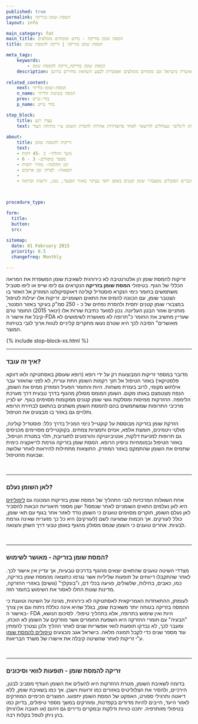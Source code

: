 ```yaml
---
published: true
permalink: המסת-שומן-בזריקה
layout: info

main_category: fat
main_title: המסת שומן בזריקה - מידע ומומחים מומלצים
title: המסת שומן בזריקה | זריקה להמסת שומן

meta_tags:
    keywords:
        - המסת שומן בזריקה,זריקה להמסת שומן
    description: המסת שומן בזריקה - כיצד מבוצע ההליך? כמה שומן ניתן להמיס? כמה זה עולה? האם זריקה להמסת שומן מאושרת בישראל וגם מומחים מומלצים ואפשרות לבצע השוואת מחירים בחינם
    
related_content:
    next: המסת-שומן-בלייזר
    n_name: המסה בשיטת הלייזר
    prev: בודי-טייט
    p_name: בודי טייט

stop_block: 
    title: עצרו רגע
    text: סובלים ממצבורי שומן טורדניים ומחפשים דרך יעילה להסירם? פרט להמסת שומן בזריקות מומלץ שתשקלו המסה בשיטת הבודי טייט, מכשיר חדשני הנותן פתרון מושלם הן למצבורי השומן והן ל״גלים״ שעלולים להישאר לאחר פרוצדורות אחרות להסרת השומן ע״י מתיחת העור.
        
about:
    title: זריקות להמסת שומן
    text: 
    - משך ההליך- כ -45 דקות
    - מספר טיפולים- 3 - 6
    - זמן החלמה- מהיר יחסית
    - תוצאות- לפרקי זמן ארוכים
    - 
    - מתאים לנשים וגברים הסובלים ממצבורי שומן קטנים באופן יחסי בעיקר באזור הסנטר, בטן, זרועות וכדומה

   

procedure_type: 

form:
  title: 
  button: 
  src:
  
sitemap: 
  date: 01 February 2015
  priority: 0.5
  changefreq: Monthly

--- 
```

 זריקות להמסת שומן הן אלטרנטיבה לא כירורגית לשאיבת שומן המשפרת את המראה הכללי של הגוף. בטיפולי **המסת שומן בזריקה** הנקראים גם ליפו שייפ או ליפו סטביל משתמשים בחומר כימי הנקרא פוסטדיל קולינה דאוקסיקולטו המוזרק אל האזור בו הצטבר שומן, עם הכוונה להמיס את התאים השומניים. זריקות אלו יעילות לטיפול במצבורי שומן קטנים יחסית ולהסרת נפחים של כ - 250 סמ"ק בעיקר באזור הסנטר, מותניים ואזור הבטן העליונה. נכון למועד כתיבת שורות אלו (ינואר 2015) החומר טרם קיבל את אישור ה-FDA שעדיין מחשיב את החומר כ"תרופה לא מאושרת לשימושים לא מאושרים" הסיבה לכך היא שטרם נעשו מחקרים קליניים לטווח ארוך לגבי בטיחות המוצר. 

 {% include stop-block-xs.html %}  

- - - - - -
 
###  איך זה עובד?

מדובר במספר זריקות המבוצעות רק על ידי רופא (רופא שעוסק באסתטיקה ולאו דווקא פלסטיקאי) באזור הטיפול אל תוך רקמות השומן התת עורית, לא לפני שהאזור עבר אילחוש מקומי, לרוב בעזרת משחות. היות והחומר הפעיל המוזרק ממיס את השומן, הנפח מצטמצם באותו מקום. השומן המומס מסולק מהגוף בדרך טבעית דרך מערכת הלימפה. ההזרקות ממיסות ומסלקות גושי שומן קטנים ממקומות מסוימים בגוף. יש לציין מרכיבי התרופות שמשתמשים בהם להמסת השומן משתנים בהתאם לבחירת הרופא ותלויים גם באזור בו מבצעים את הטיפול. 

הזרקת שומן בזריקה מבוססת על קוקטייל כימי המכיל בדרך כלל: פוסטדיל קולינה, מולטי ויטמינים, חומצת אלפא, אנזים ותמציות צמחים. בקוקטיילים מסויימים מכניסים גם תרופות למניעת דלקות, אנטיביוטיקה והורמונים לתערובת, תלוי במטרת הטיפול, באזור הטיפול ובמומחיות וניסיון הרופא. המסת שומן בזריקה גורמת לריאקציה כימית שתמיס את השומן שהתמקם באזור המוזרק. התוצאות מתחילות להיראות לאחר שלושה שבועות מהטיפול.  
  
 

- - - - - -

###  לאן השומן נעלם?

אחת השאלות המרכזיות לגבי התהליך של המסת שומן בזריקות המכונה גם [ליפוליזיס](/ליפוליזיס) היא לאן נעלמים התאים השומניים לאחר שנמסו? ישנן מספר תיאוריות הבאות להסביר לאן נעלם השומן, חוקרים מסוימים טוענים כי השומן נודד לאזור אחר בגוף עם תאי שומן, כולל לעורקים. אך הכמות שמגיעה לשם (לעורקים) היא כל כך מזערית שאינה גורמת לבעיות. אחרים טוענים כי השומן שנמס מסולק מהגוף באופן טבעי דרך השתן והצואה.
  
 

- - - - - -

###  המסת שומן בזריקה - מאושר לשימוש?

מצדדי השיטה טוענים שהתאים יוצאים מהגוף בדרכים טבעיות, אך עדיין אין אישור לכך. לאחר שהתקבלו דיווחים על תופעות שליליות אשר נגרמו כתוצאה מהמסת שומן בזריקה, כמו, כאבים, בחילות, שלשולים, פגיעה בכלי דם, ו"בונקלך" (גושים) באזורי ההזרקה, מדינות שונות החלו לאסור את השימוש בחומר הזה.


 לעומתן, ההתאחדות האמריקאית לאסתטיקה לא כירורגית, מגינה על השיטה וטוענת כי ההמסה בזריקה בטוחה יותר משאיבת שומן, בגלל שהיא אינה כוללת ניתוח וגם אין צורך באישור ה- FDA היות ואין שימוש בתרופה, אלא בתהליך טיפולי. לסיכום הנושא, "הבעיה" עם חומרי ההזרקה היא השפעת החומרים אשר מוזרקים על השומן לא הוכחו, ומעבר לכך, לא נבדקו תופעות לוואי אפשריות שנים לאחר ההליך ולכן נצטרך להמתין עוד מספר שנים כדי לקבל תמונה מלאה. בישראל אגב מבצעים [טיפולים להמסת שומן](/המסת-שומן) ע"י זריקות לאחר שהשיטה קיבלה את אישורו של משרד הבריאות.
  
 

- - - - - -

###  זריקה להמסת שומן - תופעות לוואי וסיכונים

בדומה לשאיבת השומן, מטרת ההזרקות היא להעלים את השומן העודף מסביב לבטן, הירכיים, ולהסיר את הצלוליטיס באזורים כמו זרועות וישבן. אך כמו בשאיבת שומן, ללא דיאטה ותרגילי ספורט, האפקט של המסת השומן יתפוגג. המוצרים הכימיים המוזרקים לאזור היעד, חייבים להיות מדודים בקפדנות, ומוזרקים במשך מספר טיפולים, בדיוק כמו בטיפולי מזותרפיה. יתכנו כוויות ודלקות ובמקרים נדירים גם זיהום (או תגובה אלרגית) בהן ניתן לטפל בקלות רבה.